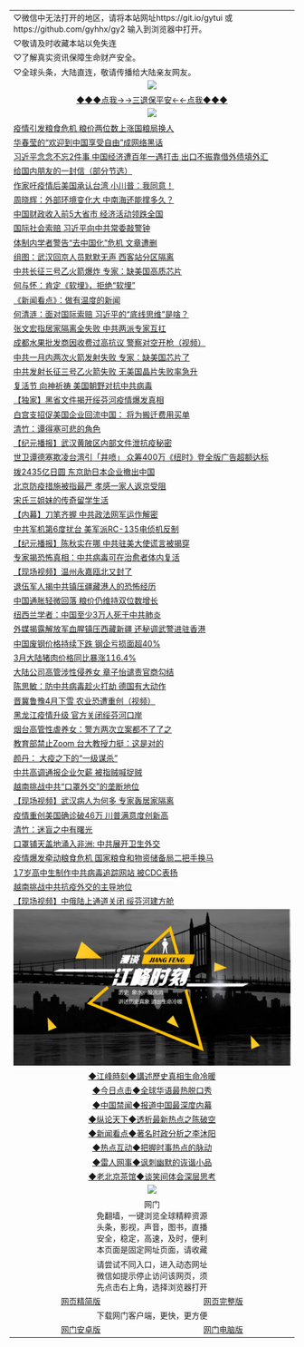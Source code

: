  <table>
<tr>
<td colspan="2" align=left>
♡微信中无法打开的地区，请将本站网址https://git.io/gytui 或 https://github.com/gyhhx/gy2 输入到浏览器中打开。 
 </td>
</tr>
 <tr>
 <td colspan="2" align=left>
♡敬请及时收藏本站以免失连
  <tr>
<td colspan="2" align=left>
♡了解真实资讯保障生命财产安全。
 </td>
   <tr>
<td colspan="2" align=left>
♡全球头条，大陆直连，敬请传播给大陆亲友网友。
 </td>
</tr>

</td>
 </tr>
  <tr>
    <td colspan="2" align=center><img src="https://github.com/gyhhx/image-upload/blob/master/3t%20(1).jpg"></td>
 </tr>
 <tr><td colspan="2" align="center"><a href="https://xfine.casa/oo.aspx?name=ogQuit&key=exgxucyqmkwgvwch&from=gy">◆◆◆点我→→三退保平安←←点我◆◆◆</a></td></tr>
  <tr>
    <td colspan="2" align=center><img src="https://cdn.jsdelivr.net/gh/gyoupiodf/im1/%E7%BD%91%E9%97%A8%E6%96%B0%E9%97%BB1.jpg"></td>
 </tr>
<tr><td colspan="2" align="left"><a href="https://xfine.casa/?name=c1155284&key=exgxucyqmkwgvwch&from=gy">疫情引发粮食危机 粮价两位数上涨国粮局换人</a></td></tr>
<tr><td colspan="2" align="left"><a href="https://xfine.casa/?name=c1155282&key=exgxucyqmkwgvwch&from=gy">华春莹的“欢迎到中国享受自由”成网络黑话</a></td></tr>
<tr><td colspan="2" align="left"><a href="https://xfine.casa/?name=c1155187&key=exgxucyqmkwgvwch&from=gy">习近平念念不忘2件事 中国经济遭百年一遇打击 出口不振靠借外债填外汇</a></td></tr>
<tr><td colspan="2" align="left"><a href="https://xfine.casa/?name=c1155242&key=exgxucyqmkwgvwch&from=gy">给国内朋友的一封信（部分节选）</a></td></tr>
<tr><td colspan="2" align="left"><a href="https://xfine.casa/?name=c1155183&key=exgxucyqmkwgvwch&from=gy">作家吁疫情后美国承认台湾 小川普：我同意！</a></td></tr>
<tr><td colspan="2" align="left"><a href="https://xfine.casa/?name=c1155283&key=exgxucyqmkwgvwch&from=gy">周晓辉：外部环境变化大 中南海还能撑多久？</a></td></tr>
<tr><td colspan="2" align="left"><a href="https://xfine.casa/?name=c1155217&key=exgxucyqmkwgvwch&from=gy">中国财政收入前5大省市 经济活动领跌全国</a></td></tr>
<tr><td colspan="2" align="left"><a href="https://xfine.casa/?name=c1155204&key=exgxucyqmkwgvwch&from=gy">国际社会索赔 习近平向中共常委敲警钟</a></td></tr>
<tr><td colspan="2" align="left"><a href="https://xfine.casa/?name=c1155313&key=exgxucyqmkwgvwch&from=gy">体制内学者警告“去中国化”危机 文章遭删</a></td></tr>
<tr><td colspan="2" align="left"><a href="https://xfine.casa/?name=c1155280&key=exgxucyqmkwgvwch&from=gy">组图：武汉回京人员默默无声 西客站分区隔离</a></td></tr>
<tr><td colspan="2" align="left"><a href="https://xfine.casa/?name=c1155311&key=exgxucyqmkwgvwch&from=gy">中共长征三号乙火箭爆炸 专家：缺美国高质芯片</a></td></tr>
<tr><td colspan="2" align="left"><a href="https://xfine.casa/?name=c1155286&key=exgxucyqmkwgvwch&from=gy">何与怀：肯定《软埋》，拒绝“软埋”</a></td></tr>
<tr><td colspan="2" align="left"><a href="https://xfine.casa/?name=c1155281&key=exgxucyqmkwgvwch&from=gy">《新闻看点》：做有温度的新闻</a></td></tr>
<tr><td colspan="2" align="left"><a href="https://xfine.casa/?name=c1155289&key=exgxucyqmkwgvwch&from=gy">何清涟：面对国际索赔 习近平的“底线思维”是啥？</a></td></tr>
<tr><td colspan="2" align="left"><a href="https://xfine.casa/?name=c1155277&key=exgxucyqmkwgvwch&from=gy">张文宏指居家隔离全失败 中共两派专家互扛</a></td></tr>
<tr><td colspan="2" align="left"><a href="https://xfine.casa/?name=c1155219&key=exgxucyqmkwgvwch&from=gy">成都水果批发商因收费过高抗议  警察对空开枪（视频）</a></td></tr>
<tr><td colspan="2" align="left"><a href="https://xfine.casa/?name=c1155316&key=exgxucyqmkwgvwch&from=gy">中共一月内两次火箭发射失败 专家：缺美国芯片了</a></td></tr>
<tr><td colspan="2" align="left"><a href="https://xfine.casa/?name=c1155293&key=exgxucyqmkwgvwch&from=gy">中共发射长征三号乙火箭失败 无美国晶片失败率急升</a></td></tr>
<tr><td colspan="2" align="left"><a href="https://xfine.casa/?name=c1155205&key=exgxucyqmkwgvwch&from=gy">复活节 向神祈祷 美国朝野对抗中共病毒</a></td></tr>
<tr><td colspan="2" align="left"><a href="https://xfine.casa/?name=c1155331&key=exgxucyqmkwgvwch&from=gy">【独家】黑省文件揭开绥芬河疫情爆发真相</a></td></tr>
<tr><td colspan="2" align="left"><a href="https://xfine.casa/?name=c1155300&key=exgxucyqmkwgvwch&from=gy">白宫支招促美国企业回流中国： 将为搬迁费用买单</a></td></tr>
<tr><td colspan="2" align="left"><a href="https://xfine.casa/?name=c1155287&key=exgxucyqmkwgvwch&from=gy">清竹：谭得塞可悲的角色</a></td></tr>
<tr><td colspan="2" align="left"><a href="https://xfine.casa/?name=c1155309&key=exgxucyqmkwgvwch&from=gy">【纪元播报】武汉黄陂区内部文件泄抗疫秘密</a></td></tr>
<tr><td colspan="2" align="left"><a href="https://xfine.casa/?name=c1155294&key=exgxucyqmkwgvwch&from=gy">世卫谭德塞欺凌台湾引「井喷」 众筹400万《纽时》登全版广告超额达标</a></td></tr>
<tr><td colspan="2" align="left"><a href="https://xfine.casa/?name=c1155186&key=exgxucyqmkwgvwch&from=gy">拨2435亿日圆 东京助日本企业撤出中国</a></td></tr>
<tr><td colspan="2" align="left"><a href="https://xfine.casa/?name=c1155279&key=exgxucyqmkwgvwch&from=gy">北京防疫措施被指最严 孝感一家人返京受阻</a></td></tr>
<tr><td colspan="2" align="left"><a href="https://xfine.casa/?name=c1155302&key=exgxucyqmkwgvwch&from=gy">宋氏三姐妹的传奇留学生活</a></td></tr>
<tr><td colspan="2" align="left"><a href="https://xfine.casa/?name=c1155321&key=exgxucyqmkwgvwch&from=gy">【内幕】刀笔齐握 中共政法网军运作解密</a></td></tr>
<tr><td colspan="2" align="left"><a href="https://xfine.casa/?name=c1155182&key=exgxucyqmkwgvwch&from=gy">中共军机第6度扰台 美军派RC-135电侦机反制</a></td></tr>
<tr><td colspan="2" align="left"><a href="https://xfine.casa/?name=c1155236&key=exgxucyqmkwgvwch&from=gy">【纪元播报】陈秋实在哪 中共驻美大使谎言被揭穿</a></td></tr>
<tr><td colspan="2" align="left"><a href="https://xfine.casa/?name=c1155231&key=exgxucyqmkwgvwch&from=gy">专家揭恐怖真相：中共病毒可在治愈者体内复活</a></td></tr>
<tr><td colspan="2" align="left"><a href="https://xfine.casa/?name=c1155234&key=exgxucyqmkwgvwch&from=gy">【现场视频】温州永嘉瓯北又封了</a></td></tr>
<tr><td colspan="2" align="left"><a href="https://xfine.casa/?name=c1155208&key=exgxucyqmkwgvwch&from=gy">退伍军人揭中共镇压疆藏港人的恐怖经历</a></td></tr>
<tr><td colspan="2" align="left"><a href="https://xfine.casa/?name=c1155268&key=exgxucyqmkwgvwch&from=gy">中国通胀轻微回落 粮价仍维持双位数增长</a></td></tr>
<tr><td colspan="2" align="left"><a href="https://xfine.casa/?name=c1155185&key=exgxucyqmkwgvwch&from=gy">纽西兰学者：中国至少3万人死于中共肺炎</a></td></tr>
<tr><td colspan="2" align="left"><a href="https://xfine.casa/?name=c1155267&key=exgxucyqmkwgvwch&from=gy">外媒揭露解放军血腥镇压西藏新疆 还秘调武警进驻香港</a></td></tr>
<tr><td colspan="2" align="left"><a href="https://xfine.casa/?name=c1155312&key=exgxucyqmkwgvwch&from=gy">中国废钢价格持续下跌 钢企亏损面超40%</a></td></tr>
<tr><td colspan="2" align="left"><a href="https://xfine.casa/?name=c1155184&key=exgxucyqmkwgvwch&from=gy">3月大陆猪肉价格同比暴涨116.4%</a></td></tr>
<tr><td colspan="2" align="left"><a href="https://xfine.casa/?name=c1155203&key=exgxucyqmkwgvwch&from=gy">大陆公司高管涉性侵养女 章子怡谴责官商勾结</a></td></tr>
<tr><td colspan="2" align="left"><a href="https://xfine.casa/?name=c1155207&key=exgxucyqmkwgvwch&from=gy">陈思敏：防中共病毒趁火打劫 德国有大动作</a></td></tr>
<tr><td colspan="2" align="left"><a href="https://xfine.casa/?name=c1155221&key=exgxucyqmkwgvwch&from=gy">晋冀鲁豫4月下雪  农业恐遭重创（视频）</a></td></tr>
<tr><td colspan="2" align="left"><a href="https://xfine.casa/?name=c1155314&key=exgxucyqmkwgvwch&from=gy">黑龙江疫情升级 官方关闭绥芬河口岸</a></td></tr>
<tr><td colspan="2" align="left"><a href="https://xfine.casa/?name=c1155315&key=exgxucyqmkwgvwch&from=gy">烟台高管性虐养女：警方两次立案都不了了之</a></td></tr>
<tr><td colspan="2" align="left"><a href="https://xfine.casa/?name=c1155238&key=exgxucyqmkwgvwch&from=gy">教育部禁止Zoom 台大教授力挺：这是对的</a></td></tr>
<tr><td colspan="2" align="left"><a href="https://xfine.casa/?name=c1155218&key=exgxucyqmkwgvwch&from=gy">颜丹：  大疫之下的“一级谋杀”</a></td></tr>
<tr><td colspan="2" align="left"><a href="https://xfine.casa/?name=c1155310&key=exgxucyqmkwgvwch&from=gy">中共高调通报企业欠薪 被指贼喊捉贼</a></td></tr>
<tr><td colspan="2" align="left"><a href="https://xfine.casa/?name=c1155290&key=exgxucyqmkwgvwch&from=gy">越南挑战中共“口罩外交”的垄断地位</a></td></tr>
<tr><td colspan="2" align="left"><a href="https://xfine.casa/?name=c1155235&key=exgxucyqmkwgvwch&from=gy">【现场视频】武汉病人为何多 专家轰居家隔离</a></td></tr>
<tr><td colspan="2" align="left"><a href="https://xfine.casa/?name=c1155260&key=exgxucyqmkwgvwch&from=gy">疫情重创美国确诊破46万 川普满意度创新高</a></td></tr>
<tr><td colspan="2" align="left"><a href="https://xfine.casa/?name=c1155288&key=exgxucyqmkwgvwch&from=gy">清竹：迷盲之中有曙光</a></td></tr>
<tr><td colspan="2" align="left"><a href="https://xfine.casa/?name=c1155299&key=exgxucyqmkwgvwch&from=gy">口罩铺天盖地涌入非洲: 中共展开卫生外交</a></td></tr>
<tr><td colspan="2" align="left"><a href="https://xfine.casa/?name=c1155292&key=exgxucyqmkwgvwch&from=gy">疫情爆发牵动粮食危机 国家粮食和物资储备局二把手换马</a></td></tr>
<tr><td colspan="2" align="left"><a href="https://xfine.casa/?name=c1155230&key=exgxucyqmkwgvwch&from=gy">17岁高中生制作中共病毒追踪网站 被CDC表扬</a></td></tr>
<tr><td colspan="2" align="left"><a href="https://xfine.casa/?name=c1155228&key=exgxucyqmkwgvwch&from=gy">越南挑战中共抗疫外交的主导地位</a></td></tr>
<tr><td colspan="2" align="left"><a href="https://is.gd/I6M2od">【现场视频】中俄陆上通道关闭 绥芬河建方舱</a></td></tr>

 <tr>
   <td colspan="2" align=center><img src="https://github.com/gyoupiodf/im1/blob/master/jf-1.jpg"></td>
  </tr>
   <tr>
   <td colspan="2" align=center> 
<a href="https://xfine.casa/oo.aspx?name=c922850&key=exgxucyqmkwgvwch&from=gy&tag=9877">◆江峰時刻◆講述歷史真相生命冷暖</a><br/>
    </td>
  </tr>
   <tr>
   <td colspan="2" align=center> 
<a href="https://xfine.casa/oo.aspx?name=c816850&key=exgxucyqmkwgvwch&from=gy&tag=9877">◆今日点击◆全球华语最热脱口秀</a><br/>
    </td>
  </tr>
  <tr>
  <td colspan="2" align=center>
<a href="https://xfine.casa/oo.aspx?name=c816860&key=exgxucyqmkwgvwch&from=gy&tag=99733110">◆中国禁闻◆报道中国最深度内幕</a><br/>
   </tr>
  <tr>
     <td colspan="2" align=center>
<a href="https://xfine.casa/oo.aspx?name=c816855&key=exgxucyqmkwgvwch&from=gy&tag=997110">◆纵论天下◆透析最新热点之陈破空</a><br/>
   </tr>
   <tr>
      <td colspan="2" align=center>
<a href="https://xfine.casa/oo.aspx?name=c838308&key=exgxucyqmkwgvwch&from=gy&tag=9973110">◆新闻看点◆著名时政分析之李沐阳</a><br/>
   </tr>
   <tr>
     <td colspan="2" align=center>
<a href="https://xfine.casa/oo.aspx?name=c816852&key=exgxucyqmkwgvwch&from=gy&tag=9733110">◆热点互动◆把握时事热点的脉动</a><br/>
   </tr>
   <tr>
      <td colspan="2" align=center>
<a href="https://xfine.casa/oo.aspx?name=c816694&key=exgxucyqmkwgvwch&from=gy&tag=93310">◆雷人网事◆讽刺幽默的诙谐小品</a><br/>
   </tr>
   <tr>
    <td colspan="2" align=center>
<a href="https://xfine.casa/oo.aspx?name=c816650&key=exgxucyqmkwgvwch&from=gy&tag=9973110">◆老北京茶馆◆谈笑间体会深层思考</a><br/>
   </tr>
 <tr>
    <td colspan="2" align="center"><img src="https://gitlab.com/ogate2/up/raw/master/_/oGate65.jpg"/></td>
  </tr>
  <tr>
    <td colspan="2" align="center">网门<br/>免翻墙，一键浏览全球精粹资源<br/>头条，影视，声音，图书，直播<br/>安全，稳定，高速，及时，便利<br/>本页面是固定网址页面，请收藏</td>
  <tr>
  <tr>
    <td colspan="2" align="center">请尝试不同入口，进入动态网址<br/>微信如提示停止访问该网页，须<br/>先点击右上角，选择浏览器打开</td>
  <tr>  
  <tr>
    <td align="center"><a href="https://gitcdn.xyz/repo/otiny/up/master/show002.htm">网页精简版</a></td>
    <td align="center"><a href="https://gitcdn.xyz/repo/otiny/up/master/show001.htm">网页完整版</a></td>
  </tr>
  <tr>
    <td colspan="2" align="center">下载网门客户端，更快，更方便</td>
  <tr>
  <tr>
    <td align="center"><a href="https://raw.githubusercontent.com/opipe/up/master/oGatea.apk">网门安卓版</a></td>
    <td align="center"><a href="https://raw.githubusercontent.com/opipe/up/master/oGate.zip">网门电脑版</a></td>
  </tr>
</table>
